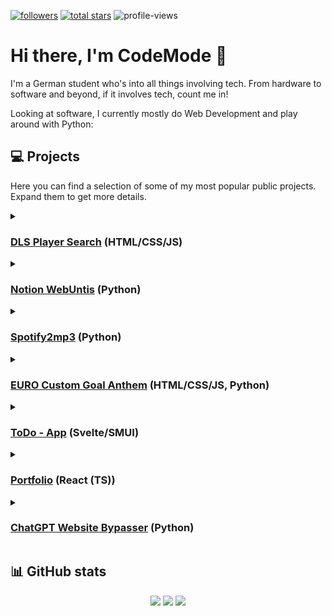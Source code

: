 
<p align="left">
      <!-- <a href="https://www.buymeacoffee.com/codemodeyt"><img src="https://img.buymeacoffee.com/button-api/?text=Buy me a coffee!&emoji=&slug=codemodeyt&button_colour=5F7FFF&font_colour=ffffff&font_family=Arial&outline_colour=000000&coffee_colour=FFDD00" width="140em"/></a>-->
      <a href="https://github.com/CodeModeYT?tab=followers">
         <img alt="followers" title="Follow me on GitHub" src="https://custom-icon-badges.demolab.com/github/followers/CodeModeYT?color=236ad3&labelColor=1155ba&style=for-the-badge&logo=person-add&label=Followers&logoColor=white"/></a>
      <a href="https://github.com/CodeModeYT?tab=repositories&sort=stargazers">
         <img alt="total stars" title="Total stars on GitHub" src="https://custom-icon-badges.demolab.com/github/stars/CodeModeYT?color=55960c&style=for-the-badge&labelColor=488207&logo=star"/></a>
         <img alt="profile-views" title="Profile Views" src="https://komarev.com/ghpvc/?username=CodeModeYT&style=flat-square"/>
</p>

# Hi there, I'm CodeMode 👋

I'm a German student who's into all things involving tech. From hardware to software and beyond, if it involves tech, count me in!

Looking at software, I currently mostly do Web Development and play around with Python:

## 💻 Projects
Here you can find a selection of some of my most popular public projects. Expand them to get more details.

<details>
   <summary>
      <h3><a href="https://github.com/CodeModeYT/DLS-Player-search">DLS Player Search</a> (HTML/CSS/JS)</h3>
   </summary>
   This straightforward website allows you to browse the unofficial player database of the popular mobile game <a href="https://www.ftgames.com/games#games-dls">Dream League Soccer</a>. Given my avid interest in the game, I often found myself wishing for a more convenient way to access this database, which, although it existed, lacked user-friendly navigation. This prompted me to take action and create a solution for smoother team planning and management.
</details>

<details>
      <summary>
            <h3><a href="https://github.com/CodeModeYT/Notion-WebUntis">Notion WebUntis</a> (Python)</h3>
      </summary>
      This tool allows you to easily integrate your WebUntis timetable into your Notion Board using the Notion API and a WebUntis API wrapper. It even offers advanced settings and can be run server-side to require no additional interfaces apart from the Notion board.
</details>

<details>
   <summary>
      <h3><a href="https://github.com/CodeModeYT/spotify2mp3">Spotify2mp3</a> (Python)</h3>
   </summary>
   This tool allows you to easily convert entire Spotify playlists into mp3 files. This is achieved by searching for each song on YouTube and then downloading it. (Still in active development)
</details>

<details>
   <summary>
      <h3><a href="https://github.com/CodeModeYT/EURO-CustomGoalAnthem">EURO Custom Goal Anthem</a> (HTML/CSS/JS, Python)</h3>
   </summary>
   A website that played Major Tom whenever Germany scored during the EUROs. Now you can host it locally to use it with your own teams, games and anthems.
</details>
<details>
   <summary>
      <h3><a href="https://github.com/CodeModeYT/ToDo">ToDo - App</a> (Svelte/SMUI)</h3>
   </summary>
   A simple to-do web app that I developed during my internship <a href="https://github.com/sprinteins">@sprinteins</a>. It supports creating, editing, deleting and storing tasks.
</details>
<details>
   <summary>
      <h3><a href="https://github.com/CodeModeYT/Portfolio">Portfolio</a> (React (TS))</h3>
   </summary>
   My personal portfolio website and my first ever React project
</details>

<details>
   <summary>
      <h3><a href="https://github.com/CodeModeYT/ChatGPT-Website-Bypasser">ChatGPT Website Bypasser</a> (Python)</h3>
   </summary>
   Back in the days, where ChatGPT pretty much always was at capacity, these simple scripts allowed you to still use ChatGPT, by just using the API endpoint rather than the website to connect with the AI.
   Originally being a small project only intended for personal use, this somehow developed to my most popular project so far.
</details>


## 📊 GitHub stats
<p align="center">
<img src="https://github-readme-stats.vercel.app/api/top-langs/?username=CodeModeYT&layout=compact&theme=github_dark&hide_border=true&langs_count=20">
<img src="https://github-readme-stats.vercel.app/api?username=CodeModeYT&\&&hide_border=true&show_icons=true&theme=github_dark&count_private=true\&rank_icon=percentile&include_all_commits=true\&hide=contribs&\&show=prs_merged_percentage&">
<img src="https://streak-stats.demolab.com?user=codemodeyt&theme=github-dark-blue&hide_border=true">
<!--<img src="https://github-readme-stats.vercel.app/api/wakatime?username=codemodeyt&theme=github_dark&layout=compact&hide_border=true">
</p>-->





<!--<details>-->
<!--<h3>Details about me <!--(Click to view)--></h3></summary>

<!-- ### Good knowledge:
<img align="left" alt="HTML" width="30px" style="padding-right:10px;" src="https://cdn.jsdelivr.net/gh/devicons/devicon/icons/html5/html5-plain.svg" />
<img align="left" alt="CSS" width="30px" style="padding-right:10px;" src="https://cdn.jsdelivr.net/gh/devicons/devicon/icons/css3/css3-plain.svg" />
<img align="left" alt="Python" width="30px" style="padding-right:10px;" src="https://cdn.jsdelivr.net/gh/devicons/devicon/icons/python/python-plain.svg" />
<img align="left" alt="Arduino" width="30px" style="padding-right:10px;" src="https://cdn.jsdelivr.net/gh/devicons/devicon/icons/arduino/arduino-original-wordmark.svg" />
<img align="left" alt="Visual Studio Code" width="26px" src="https://cdn.jsdelivr.net/gh/devicons/devicon/icons/vscode/vscode-original.svg" style="padding-right:10px;" />
<img align="left" alt="Visual Studio" width="30px" style="padding-right:10px;" src="https://cdn.jsdelivr.net/gh/devicons/devicon/icons/visualstudio/visualstudio-plain.svg" />


<br />

### Basic knowledge:
<img align="left" alt="C#" width="30px" style="padding-right:10px;" src="https://cdn.jsdelivr.net/gh/devicons/devicon/icons/csharp/csharp-plain.svg" />
<img align="left" alt="C++" width="30px" style="padding-right:10px;" src="https://cdn.jsdelivr.net/gh/devicons/devicon/icons/cplusplus/cplusplus-plain.svg" />
<img align="left" alt="JavaScript" width="30px" style="padding-right:10px;" src="https://cdn.jsdelivr.net/gh/devicons/devicon/icons/javascript/javascript-original.svg" />
<img align="left" alt="Markdown" width="30px" style="padding-right:10px;" src="https://cdn.jsdelivr.net/gh/devicons/devicon/icons/markdown/markdown-original.svg" />
<img align="left" alt="Markdown" width="30px" style="padding-right:10px;" src="https://cdn.jsdelivr.net/gh/devicons/devicon/icons/unity/unity-original.svg" />
<br />

### Currently learning:
<img align="left" alt="PHP" width="30px" style="padding-right:10px;" src="https://cdn.jsdelivr.net/gh/devicons/devicon/icons/php/php-plain.svg" />
<img align="left" alt="Docker" width="30px" style="padding-right:10px;" src="https://cdn.jsdelivr.net/gh/devicons/devicon/icons/docker/docker-plain-wordmark.svg" /> -->

<!-- <br />
<br />
Profile views since 1st May 2023:
<img src="https://komarev.com/ghpvc/?username=codemodeyt&label=Profile%20views&color=0e75b6&style=flat" alt="valeriusec" /> -->
        
           

<!-- Inspired by ForrestKnight and other GitHub profiles -->
<!-- ToDo:  -->
<!-- Using the profile cards from anuraghazra -->
